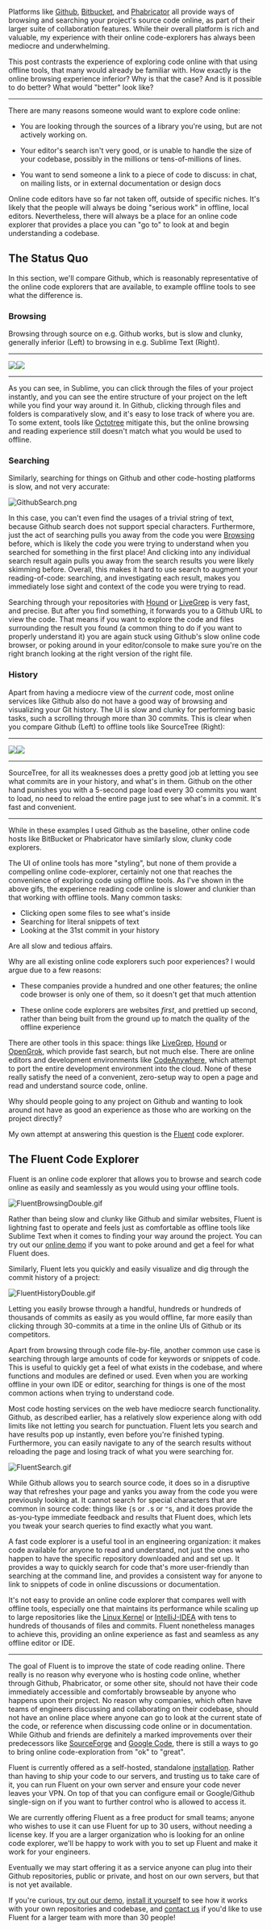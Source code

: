 Platforms like [Github], [Bitbucket], and [Phabricator] all provide ways of 
browsing and searching your project's source code online, as part of their 
larger suite of collaboration features. While their overall platform is rich
and valuable, my experience with their online code-explorers has always been 
mediocre and underwhelming.
 
This post contrasts the experience of exploring code online with that using
offline tools, that many would already be familiar with. How exactly is the 
online browsing experience inferior? Why is that the case? And is it possible
to do better? What would "better" look like?

[BitBucket]: https://bitbucket.org/product
[Phabricator]: https://www.phacility.com/
[Fluent]: http://www.fluentcode.com/
[Hound]: https://github.com/etsy/hound
[Github]: https://github.com/
[LiveGrep]: https://livegrep.com/search/linux
[OpenGrok]: http://opengrok.libreoffice.org/

-------------------------------------------------------------------------------

There are many reasons someone would want to explore code online: 

- You are looking through the sources of a library you're using, but 
  are not actively working on. 

- Your editor's search isn't very good, or is unable to handle the size of your
  codebase, possibly in the millions or tens-of-millions of lines.

- You want to send someone a link to a piece of code to discuss: in chat,
  on mailing lists, or in external documentation or design docs

Online code editors have so far not taken off, outside of specific niches. It's 
likely that the people will always be doing "serious work" in offline, local
editors. Nevertheless, there will always be a place for an online code explorer
that provides a place you can "go to" to look at and begin understanding a 
codebase.

## The Status Quo 

In this section, we'll compare Github, which
is reasonably representative of the online code explorers that are available,
to example offline tools to see what the difference is.
 
### Browsing

Browsing through source on e.g. Github works, but is slow and clunky,
generally inferior (Left) to browsing in e.g. Sublime Text (Right).
 
-------------------------------------------------------------------------------

<div style="display: flex; flex-direction: row;">
    <img style=" max-height: 500px" src="Reimagining/GithubBrowsing.gif" />
    <img style=" max-height: 500px" src="Reimagining/Sublime.gif" />
</div>

-------------------------------------------------------------------------------

As you can see, in Sublime, you can click through the files of your project 
instantly, and you can see the entire structure of your project on the left
while you find your way around it. In Github, clicking through files and 
folders is comparatively slow, and it's easy to lose track of where you are.
To some extent, tools like [Octotree] mitigate this, but the online browsing
and reading experience still doesn't match what you would be used to offline.

[Octotree]: https://chrome.google.com/webstore/detail/octotree/bkhaagjahfmjljalopjnoealnfndnagc

### Searching

Similarly, searching for things on Github and other code-hosting platforms is
slow, and not very accurate:

![GithubSearch.png](Reimagining/GithubSearch.png)

In this case, you can't even find the usages of a trivial string of text, 
because Github search does not support special characters. Furthermore, just
the act of searching pulls you away from the code you were 
[Browsing](#browsing) before, which is likely the code you were trying to 
understand when you searched for something in the first place! And clicking 
into any individual search result again pulls you away from the search results 
you were likely skimming before. Overall, this makes it hard to use search to
augment your reading-of-code: searching, and investigating each result, makes
you immediately lose sight and context of the code you were trying to read.

Searching through your repositories with [Hound] or [LiveGrep] is very fast, 
and precise. But after you find something, it forwards you to a Github URL to 
view the code. That means if you want to explore the code and files surrounding 
the result you found (a common thing to do if you want to properly understand 
it) you are again stuck using Github's slow online code browser, or poking 
around in your editor/console to make sure you're on the right branch looking 
at the right version of the right file.

### History

Apart from having a mediocre view of the *current* code, most online services
like Github also do not have a good way of browsing and visualizing your Git
history. The UI is slow and clunky for performing basic tasks, such a scrolling 
through more than 30 commits. This is clear when you compare Github (Left) to 
offline tools like SourceTree (Right):
 
-------------------------------------------------------------------------------

<div style="display: flex; flex-direction: row;">
    <img style=" max-height: 500px" src="Reimagining/GithubHistory.gif" />
    <img style=" max-height: 500px" src="Reimagining/SourceTree.gif" />
</div>

-------------------------------------------------------------------------------
 
SourceTree, for all its weaknesses
does a pretty good job at letting you see what commits are in your history,
and what's in them. Github on the other hand punishes you with a 5-second page 
load every 30 commits you want to load, no need to reload the entire page just 
to see what's in a commit. It's fast and convenient.

--------------------------------------------------------------------------------

While in these examples I used Github as the baseline, other online code hosts
like BitBucket or Phabricator have similarly slow, clunky code explorers.

The UI of online tools has more "styling", but none of them 
provide a compelling online code-explorer, certainly
not one that reaches the convenience of exploring code using offline tools. As
I've shown in the above gifs, the experience reading code online is slower and 
clunkier than that working with offline tools. Many common tasks:

- Clicking open some files to see what's inside
- Searching for literal snippets of text 
- Looking at the 31st commit in your history 

Are all slow and tedious affairs.

Why are all existing online code explorers such poor experiences? I would 
argue due to a few reasons:

- These companies provide a hundred and one other features; the online code 
  browser is only one of them, so it doesn't get that much attention
  
- These online code explorers are websites *first*, and prettied up second,
  rather than being built from the ground up to match the quality of the 
  offline experience

There are other tools in this space: things like [LiveGrep], [Hound] or 
[OpenGrok], which provide fast search, but not much else. There are online 
editors and development environments like [CodeAnywhere], which attempt to 
port the entire development environment into the cloud. None of these really
satisfy the need of a convenient, zero-setup way to open a page and read and 
understand source code, online.

[CodeAnywhere]: https://codeanywhere.com/

Why should people going to any project on Github and wanting to look around not 
have as good an experience as those who are working on the project directly? 

My own attempt at answering this question is the [Fluent] code explorer.

## The Fluent Code Explorer

Fluent is an online code explorer that allows you to browse and search code
online as easily and seamlessly as you would using your offline tools.

![FluentBrowsingDouble.gif](Reimagining/FluentBrowsingDouble.gif)

Rather than being slow and clunky like Github and similar websites, Fluent is
lightning fast to operate and feels just as comfortable as offline tools like 
Sublime Text when it comes to finding your way around the project. You can try 
out our [online demo](https://demo.fluentcode.com/) if you want to poke around 
and get a feel for what Fluent does.

Similarly, Fluent lets you quickly and easily visualize and dig through the 
commit history of a project:

![FluentHistoryDouble.gif](Reimagining/FluentHistoryDouble.gif)

Letting you easily browse through a handful, hundreds or hundreds of thousands
of commits as easily as you would offline, far more easily than clicking 
through 30-commits at a time in the online UIs of Github or its competitors. 

Apart from browsing through code file-by-file, another common use case is 
searching through large amounts of code for keywords or snippets of code. This
is useful to quickly get a feel of what exists in the codebase, and where 
functions and modules are defined or used. Even when you are working offline
in your own IDE or editor, searching for things is one of the most common
actions when trying to understand code.

Most code hosting services on the web have mediocre search functionality. 
Github, as described earlier, has a relatively slow experience along with
odd limits like not letting you search for punctuation. Fluent lets you search 
and have results pop up instantly, even before you're
finished typing. Furthermore, you can easily navigate to any of the search
results without reloading the page and losing track of what you were searching
for.

![FluentSearch.gif](Reimagining/FluentSearch.gif)

While Github allows you to search source 
code, it does so in a disruptive way that refreshes your page and yanks you 
away from the code you were previously looking at. It cannot search for special
characters that are common in source code: things like `{`s or `.`s or `"`s, 
and it does provide the as-you-type immediate feedback and results that Fluent
does, which lets you tweak your search queries to find exactly what you want.

A fast code explorer is a useful tool in an engineering organization: it makes
code available for anyone to read and understand, not just the ones who happen
to have the specific repository downloaded and and set up. It provides a way 
to quickly search for code that's more user-friendly than searching at the 
command line, and provides a consistent way for anyone to link to snippets of 
code in online discussions or documentation.

It's not easy to provide an online code explorer that compares well with 
offline tools, especially one that maintains its performance while scaling up 
to large repositories like the [Linux Kernel] or [IntelliJ-IDEA] with tens to
hundreds of thousands of files and commits. Fluent nonetheless manages to 
achieve this, providing an online experience as fast and seamless as any 
offline editor or IDE.

[Linux Kernel]: https://demo.fluentcode.com/source/linux/master/master
[IntelliJ-IDEA]: https://demo.fluentcode.com/source/intellij-community/master/master

--------------------------------------------------------------------------------

The goal of Fluent is to improve the state of code reading online. There really
is no reason why everyone who is hosting code online, whether through Github,
Phabricator, or some other site, should not have their code immediately 
accessible and comfortably browseable by anyone who happens upon their project. 
No reason why companies, which often have teams of engineers discussing and 
collaborating on their codebase, should not have an online place where anyone 
can go to look at the current state of the code, or reference when discussing
code online or in documentation. While Github and friends are definitely a 
marked improvements over their predecessors like [SourceForge] and [Google Code],
there is still a ways to go to bring online code-exploration from "ok" to 
"great".

[Google Code]: https://code.google.com/
[SourceForge]: https://sourceforge.net/

Fluent is currently offered as a self-hosted, standalone 
[installation](http://install.fluentcode.com/). 
Rather than having to ship your code to our servers, and trusting us to take 
care of it, you can run Fluent on your own server and ensure your code never 
leaves your VPN. On top of that you can configure email or Google/Github 
single-sign on if you want to further control who is allowed to access it. 

We are currently offering Fluent as a free product for small teams; anyone who
wishes to use it can use Fluent for up to 30 users, without needing a license 
key. If you are a larger organization who is looking for an online code 
explorer, we'll be happy to work with you to set up Fluent and make it work for 
your engineers.

Eventually we may start offering it as a service anyone can plug into their
Github repositories, public or private, and host on our own servers, but that
is not yet available.

If you're curious, [try out our demo](https://demo.fluentcode.com/),
[install it yourself](http://install.fluentcode.com/) to see how it works with
your own repositories and codebase, and [contact us](http://www.fluentcode.com/free-trial)
if you'd like to use Fluent for a larger team with more than 30 people! 
